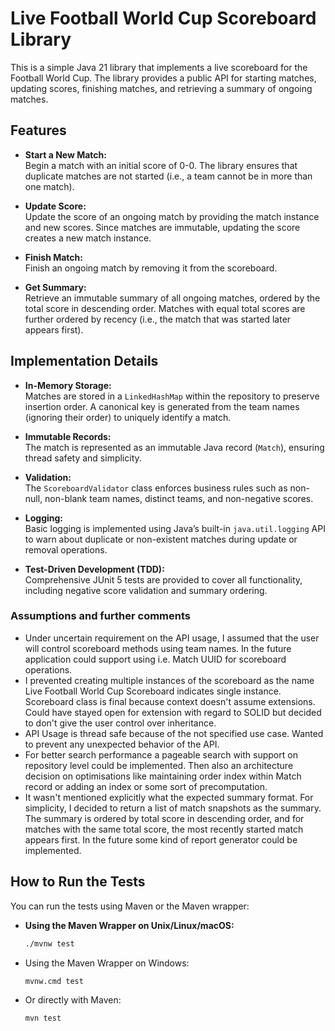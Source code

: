 # Live Football World Cup Scoreboard Library

This is a simple Java 21 library that implements a live scoreboard for the Football World Cup. The library provides a
public API for starting matches, updating scores, finishing matches, and retrieving a summary of ongoing matches.

## Features

- **Start a New Match:**  
  Begin a match with an initial score of 0-0. The library ensures that duplicate matches are not started (i.e., a team
  cannot be in more than one match).

- **Update Score:**  
  Update the score of an ongoing match by providing the match instance and new scores. Since matches are immutable,
  updating the score creates a new match instance.

- **Finish Match:**  
  Finish an ongoing match by removing it from the scoreboard.

- **Get Summary:**  
  Retrieve an immutable summary of all ongoing matches, ordered by the total score in descending order. Matches with
  equal total scores are further ordered by recency (i.e., the match that was started later appears first).

## Implementation Details

- **In-Memory Storage:**  
  Matches are stored in a `LinkedHashMap` within the repository to preserve insertion order. A canonical key is
  generated from the team names (ignoring their order) to uniquely identify a match.

- **Immutable Records:**  
  The match is represented as an immutable Java record (`Match`), ensuring thread safety and simplicity.

- **Validation:**  
  The `ScoreboardValidator` class enforces business rules such as non-null, non-blank team names, distinct teams, and
  non-negative scores.

- **Logging:**  
  Basic logging is implemented using Java’s built-in `java.util.logging` API to warn about duplicate or non-existent
  matches during update or removal operations.

- **Test-Driven Development (TDD):**  
  Comprehensive JUnit 5 tests are provided to cover all functionality, including negative score validation and summary
  ordering.

### Assumptions and further comments

- Under uncertain requirement on the API usage, I assumed that the user will control scoreboard methods using team
  names. In the future application could support using i.e. Match UUID for scoreboard operations.
- I prevented creating multiple instances of the scoreboard as the name Live Football World Cup Scoreboard indicates
  single instance. Scoreboard class is final because context doesn't assume extensions. Could have stayed open for
  extension with regard to SOLID but decided to don't give the user control over inheritance.
- API Usage is thread safe because of the not specified use case. Wanted to prevent any unexpected behavior of the API.
- For better search performance a pageable search with support on repository level could be implemented. Then also an
  architecture decision on optimisations like maintaining order index within Match record or adding an index or some
  sort of precomputation.
- It wasn't mentioned explicitly what the expected summary format. For simplicity, I decided to return a list of match
  snapshots as the summary. The summary is ordered by total score in descending order, and for matches with the same
  total score, the most recently started match appears first. In the future some kind of report generator could be
  implemented.

## How to Run the Tests

You can run the tests using Maven or the Maven wrapper:

- **Using the Maven Wrapper on Unix/Linux/macOS:**
  ```bash
  ./mvnw test
- Using the Maven Wrapper on Windows:
  ```bash
  mvnw.cmd test
- Or directly with Maven:
  ```bash
  mvn test